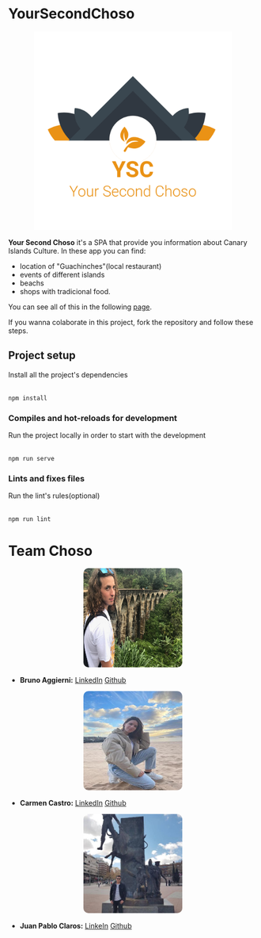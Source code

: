 # YourSecondChoso

<p align="center"><img src="./src/assets/logo_transparent.png" title="Logo YourSecondChoso" height=400 width=400 alt="YourSecondChoso"/></p>

  **Your Second Choso** it's a SPA that provide you information about Canary Islands Culture. In these app you can find:
- location of "Guachinches"(local restaurant)
- events of different islands
- beachs
- shops with tradicional food.

You can see all of this in the following [page](https://landingysc.netlify.app/).

If you wanna colaborate in this project, fork the repository and follow these steps.

##  Project setup
Install all the project's dependencies
```

npm install

```
###  Compiles and hot-reloads for development
Run the project locally in order to start with the development
```

npm run serve

``` 
###  Lints and fixes files
Run the lint's rules(optional)
```

npm run lint

```
# Team Choso

<p align="center" style="border-radius: 30px;"><img src="./src/assets/About/br_bruno.jpg" alt="Bruno photo" style="border-radius: 10px; margin: auto;" height=200 width=200/></p>

- **Bruno Aggierni:** [LinkedIn](https://www.linkedin.com/in/bruno-aggierni/) [Github](https://github.com/Braggiouy)

<p align="center" style="border-radius: 30px;"><img src="./src/assets/About/ca_carmen.jpg" alt="Carmen photo" style="border-radius: 10px; margin: auto;" height=200 width=200/></p>

- **Carmen Castro:** [LinkedIn](https://www.linkedin.com/in/carmen-c-813478116/) [Github](https://github.com/carcasgon)

<p align="center" style="border-radius: 30px;"><img src="./src/assets/About/jp_juanpa.jpg" alt="Juan Pablo photo" style="border-radius: 10px; margin: auto;" height=200 width=200/></p>

- **Juan Pablo Claros:** [LinkeIn](https://www.linkedin.com/in/juan-pablo-claros-romero-9068b7188/) [Github](https://github.com/juanpabloclaros)
